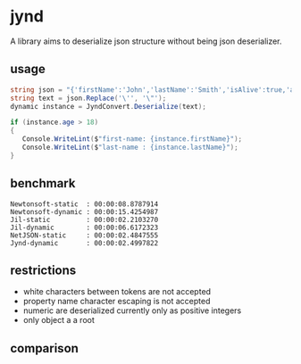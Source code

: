 # jynd

A library aims to deserialize json structure without being json deserializer.

## usage

```` csharp
string json = "{'firstName':'John','lastName':'Smith','isAlive':true,'age':25}";
string text = json.Replace('\'', '\"');
dynamic instance = JyndConvert.Deserialize(text);

if (instance.age > 18)
{
   Console.WriteLint($"first-name: {instance.firstName}");
   Console.WriteLint($"last-name : {instance.lastName}");
}
````

## benchmark

```` text
Newtonsoft-static  : 00:00:08.8787914
Newtonsoft-dynamic : 00:00:15.4254987
Jil-static         : 00:00:02.2103270
Jil-dynamic        : 00:00:06.6172323
NetJSON-static     : 00:00:02.4847555
Jynd-dynamic       : 00:00:02.4997822
````

## restrictions

* white characters between tokens are not accepted
* property name character escaping is not accepted
* numeric are deserialized currently only as positive integers
* only object a a root

## comparison

